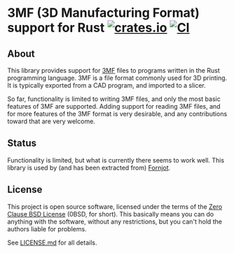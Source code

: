 # 3MF (3D Manufacturing Format) support for Rust [![crates.io](https://img.shields.io/crates/v/threemf.svg)](https://crates.io/crates/threemf) [![CI](https://github.com/hannobraun/3mf-rs/actions/workflows/ci.yml/badge.svg)](https://github.com/hannobraun/3mf-rs/actions/workflows/ci.yml)

## About

This library provides support for [3MF] files to programs written in the Rust programming language. 3MF is a file format commonly used for 3D printing. It is typically exported from a CAD program, and imported to a slicer.

So far, functionality is limited to writing 3MF files, and only the most basic features of 3MF are supported. Adding support for reading 3MF files, and for more features of the 3MF format is very desirable, and any contributions toward that are very welcome.

[3MF]: https://en.wikipedia.org/wiki/3D_Manufacturing_Format


## Status

Functionality is limited, but what is currently there seems to work well. This library is used by (and has been extracted from) [Fornjot].

[Fornjot]: https://github.com/hannobraun/fornjot


## License

This project is open source software, licensed under the terms of the [Zero Clause BSD License] (0BSD, for short). This basically means you can do anything with the software, without any restrictions, but you can't hold the authors liable for problems.

See [LICENSE.md] for all details.

[Zero Clause BSD License]: https://opensource.org/licenses/0BSD
[LICENSE.md]: https://github.com/hannobraun/3mf-rs/blob/main/LICENSE.md
